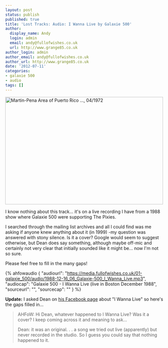 ```yaml
---
layout: post
status: publish
published: true
title: 'Lost Tracks: Audio: I Wanna Live by Galaxie 500'
author:
  display_name: Andy
  login: admin
  email: andy@fullofwishes.co.uk
  url: http://www.grange85.co.uk
author_login: admin
author_email: andy@fullofwishes.co.uk
author_url: http://www.grange85.co.uk
date: '2012-07-11'
categories:
- galaxie 500
- audio
tags: []
---
```

<p><a href="http://www.flickr.com/photos/usnationalarchives/3927159186/" title="Martin-Pena Area of Puerto Rico ..., 04/1972 by The U.S. National Archives, on Flickr"><img class="aligncenter" src="https://farm3.staticflickr.com/2620/3927159186_cf02961e25.jpg" width="500" height="340" alt="Martin-Pena Area of Puerto Rico ..., 04/1972"></a></p>
<p>I know nothing about this track... it's on a live recording I have from a 1988 show where Galaxie 500 were supporting The Pixies.</p>
<p>I searched through the mailing list archives and all I could find was me asking if anyone knew anything about it (in 1999) -my question was answered with stony silence. Is it a cover? Google would seem to suggest otherwise, but Dean does say something, although maybe off-mic and certainly not very clear that initially sounded like it might be... now I'm not so sure.</p>
<p>Please feel free to fill in the many gaps!</p>

 {% ahfowaudio {
  "audiourl": "https://media.fullofwishes.co.uk/01-galaxie_500/audio/1988-12-16_06_Galaxie-500_I_Wanna_Live.mp3",
  "audiocap": "Galaxie 500 - I Wanna Live (live in Boston December 1988",
  "sourceurl": "",
  "sourcecap": ""
  } %}

<p><strong>Update:</strong> I asked Dean on <a href="https://www.facebook.com/fullofwishes#!/DeanWareham/posts/475603405785201?notif_t=share_comment">his Facebook page</a> about "I Wanna Live" so here's the gaps filled in...</p>
<blockquote><p> AHFoW: Hi Dean, whatever happened to I Wanna Live? Was it a cover? I keep coming across it and meaning to ask...</p>
<p>Dean: it was an original. . . a song we tried out live (apparently) but never recorded in the studio. So I guess you could say that nothing happened to it.</p></blockquote>
<p></p>
